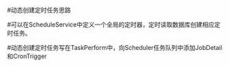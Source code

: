 #动态创建定时任务思路

#可以在ScheduleService中定义一个全局的定时器，定时读取数据库创建相应定时任务。

#动态创建定时任务写在TaskPerform中，向Scheduler任务队列中添加JobDetail和CronTrigger
